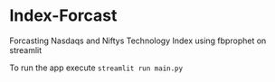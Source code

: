 # Index-Forcast
Forcasting Nasdaqs and Niftys Technology Index using fbprophet on streamlit

To run the app execute `streamlit run main.py`
